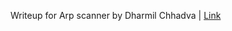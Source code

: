Writeup for Arp scanner by Dharmil Chhadva | [Link](https://levelup.gitconnected.com/writing-a-network-scanner-using-python-a41273baf1e2)
